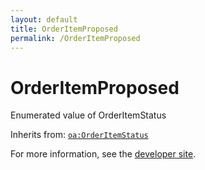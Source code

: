 ```yaml
---
layout: default
title: OrderItemProposed
permalink: /OrderItemProposed
---
```


# OrderItemProposed
Enumerated value of OrderItemStatus

Inherits from: [`oa:OrderItemStatus`](https://openactive.io/OrderItemStatus)

For more information, see the [developer site](https://developer.openactive.io/data-model/types/).